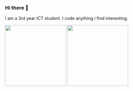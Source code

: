 ### Hi there 👋
I am a 3rd year ICT student. I code anything i find interesting.

<div>
<img align=center height=200 src="https://grs.delnegend.com/?username=K0ntact&hide_rank=true&show_icons=true&theme=algolia">
<img align=center height=200 src="https://grs.delnegend.com/top-langs/?username=K0ntact&layout=compact&langs_count=10&theme=algolia">
</div>

<!--
**K0ntact/K0ntact** is a ✨ _special_ ✨ repository because its `README.md` (this file) appears on your GitHub profile.

Here are some ideas to get you started:
- 🔭 I’m currently working on ...
- 🌱 I’m currently learning ...
- 👯 I’m looking to collaborate on ...
- 🤔 I’m looking for help with ...
- 💬 Ask me about ...
- 📫 How to reach me: ...
- 😄 Pronouns: ...
- ⚡ Fun fact: ...
-->
